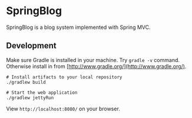 SpringBlog
=====

SpringBlog is a blog system implemented with Spring MVC.

## Development


Make sure Gradle is installed in your machine. Try `gradle -v` command. Otherwise install in from [http://www.gradle.org/](http://www.gradle.org/).

```
# Install artifacts to your local repository
./gradlew build

# Start the web application
./gradlew jettyRun
```

View `http://localhost:8080/` on your browser.